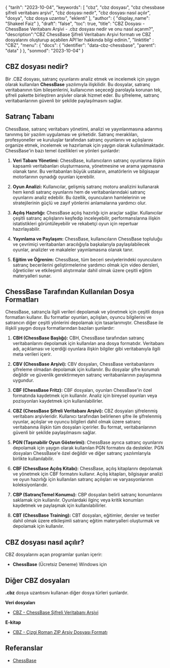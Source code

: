 {
"tarih": "2023-10-04",
  "keywords": [
"cbz",
"cbz dosyası",
"cbz chessbase şifreli veritabanı arşivi",
"cbz dosyası nedir",
"cbz dosyası nasıl açılır",
"dosya",
"cbz dosya uzantısı",
"eklenti"
],
  "author": {
"display_name": "Shakeel Faiz"
},
"draft": "false",
"toc": true,
"title": "CBZ Dosyası - ChessBase Veritabanı Arşivi - .cbz dosyası nedir ve onu nasıl açarım?",
  "description":"CBZ ChessBase Şifreli Veritabanı Arşivi formatı ve CBZ dosyalarını oluşturup açabilen API'ler hakkında bilgi edinin.",
"linktitle" : "CBZ",
  "menu": {
    "docs": {
      "identifier": "data-cbz-chessbase",
      "parent": "data"
}
},
"sonmod": "2023-10-04"
}

## CBZ dosyası nedir?

Bir .CBZ dosyası, satranç oyunlarını analiz etmek ve incelemek için yaygın olarak kullanılan **ChessBase** yazılımıyla ilişkilidir. Bu dosyalar, satranç veritabanının tüm bileşenlerini, kullanıcının seçeceği parolayla korunan tek, şifreli pakette birleştiren arşivler olarak hizmet eder. Bu şifreleme, satranç veritabanlarının güvenli bir şekilde paylaşılmasını sağlar.

## Satranç Tabanı

ChessBase, satranç veritabanı yönetimi, analizi ve yayınlanmasına adanmış tanınmış bir yazılım uygulaması ve şirketidir. Satranç meraklıları, profesyoneller ve kuruluşlar tarafından satranç oyunlarını ve açılışlarını organize etmek, incelemek ve hazırlamak için yaygın olarak kullanılmaktadır. ChessBase'in bazı temel özellikleri ve yönleri şunlardır:

1. **Veri Tabanı Yönetimi:** ChessBase, kullanıcıların satranç oyunlarına ilişkin kapsamlı veritabanları oluşturmasına, yönetmesine ve arama yapmasına olanak tanır. Bu veritabanları büyük ustaların, amatörlerin ve bilgisayar motorlarının oynadığı oyunları içerebilir.
    












2. **Oyun Analizi:** Kullanıcılar, gelişmiş satranç motoru analizini kullanarak hem kendi satranç oyunlarını hem de veritabanlarındaki satranç oyunlarını analiz edebilir. Bu özellik, oyuncuların hamlelerinin ve stratejilerinin güçlü ve zayıf yönlerini anlamalarına yardımcı olur.
    












3. **Açılış Hazırlığı:** ChessBase açılış hazırlığı için araçlar sağlar. Kullanıcılar çeşitli satranç açılışlarını keşfedip inceleyebilir, performanslarına ilişkin istatistikleri görüntüleyebilir ve rekabetçi oyun için repertuar hazırlayabilir.
    












4. **Yayınlama ve Paylaşım:** ChessBase, kullanıcıların ChessBase topluluğu ve çevrimiçi veritabanları aracılığıyla başkalarıyla paylaşılabilecek oyunlar, analizler ve makaleler yayınlamasına olanak tanır.
    












5. **Eğitim ve Öğrenim:** ChessBase, tüm beceri seviyelerindeki oyuncuların satranç becerilerini geliştirmelerine yardımcı olmak için video dersleri, öğreticiler ve etkileşimli alıştırmalar dahil olmak üzere çeşitli eğitim materyalleri sunar.

## ChessBase Tarafından Kullanılan Dosya Formatları

ChessBase, satrançla ilgili verileri depolamak ve yönetmek için çeşitli dosya formatları kullanır. Bu formatlar oyunları, açılışları, oyuncu bilgilerini ve satrancın diğer çeşitli yönlerini depolamak için tasarlanmıştır. ChessBase ile ilişkili yaygın dosya formatlarından bazıları şunlardır:

1. **CBH (ChessBase Başlığı):** CBH, ChessBase tarafından satranç veritabanlarını depolamak için kullanılan ana dosya formatıdır. Veritabanı adı, açıklaması ve içerdiği oyunlara ilişkin bilgiler gibi veritabanıyla ilgili meta verileri içerir.
    












2. **CBV (ChessBase Arşivi):** CBV dosyaları, ChessBase veritabanlarını şifreleme olmadan depolamak için kullanılır. Bu dosyalar şifre korumalı değildir ve güvenlik gerektirmeyen satranç veritabanlarının paylaşımına uygundur.
    












3. **CBF (ChessBase Fritz):** CBF dosyaları, oyunları ChessBase'in özel formatında kaydetmek için kullanılır. Analiz için bireysel oyunları veya pozisyonları kaydetmek için kullanılabilirler.
    












4. **CBZ (ChessBase Şifreli Veritabanı Arşivi):** CBZ dosyaları şifrelenmiş veritabanı arşivleridir. Kullanıcı tarafından belirlenen şifre ile şifrelenmiş oyunlar, açılışlar ve oyuncu bilgileri dahil olmak üzere satranç veritabanına ilişkin tüm dosyaları içerirler. Bu format, veritabanlarının güvenli bir şekilde paylaşılmasını sağlar.
    












5. **PGN (Taşınabilir Oyun Gösterimi):** ChessBase ayrıca satranç oyunlarını depolamak için yaygın olarak kullanılan PGN formatını da destekler. PGN dosyaları ChessBase'e özel değildir ve diğer satranç yazılımlarıyla birlikte kullanılabilir.
    












6. **CBF (ChessBase Açılış Kitabı):** ChessBase, açılış kitaplarını depolamak ve yönetmek için CBF formatını kullanır. Açılış kitapları, bilgisayar analizi ve oyun hazırlığı için kullanılan satranç açılışları ve varyasyonlarının koleksiyonlarıdır.
    












7. **CBP (SatrançTemel Konumu):** CBP dosyaları belirli satranç konumlarını saklamak için kullanılır. Oyunlardaki ilginç veya kritik konumları kaydetmek ve paylaşmak için kullanılabilirler.
    












8. **CBT (ChessBase Training):** CBT dosyaları, eğitimler, dersler ve testler dahil olmak üzere etkileşimli satranç eğitim materyalleri oluşturmak ve depolamak için kullanılır.
    












## CBZ dosyası nasıl açılır?

CBZ dosyalarını açan programlar şunları içerir:

- **ChessBase** (Ücretsiz Deneme) Windows için

## Diğer CBZ dosyaları

**.cbz** dosya uzantısını kullanan diğer dosya türleri şunlardır.

**Veri dosyaları**
- [CBZ - ChessBase Şifreli Veritabanı Arşivi](/tr/data/cbz-chessbase/)

**E-kitap**
- [CBZ - Çizgi Roman ZIP Arşiv Dosyası Formatı](/tr/ebook/cbz/)

## Referanslar
* [ChessBase](https://en.wikipedia.org/wiki/ChessBase)

